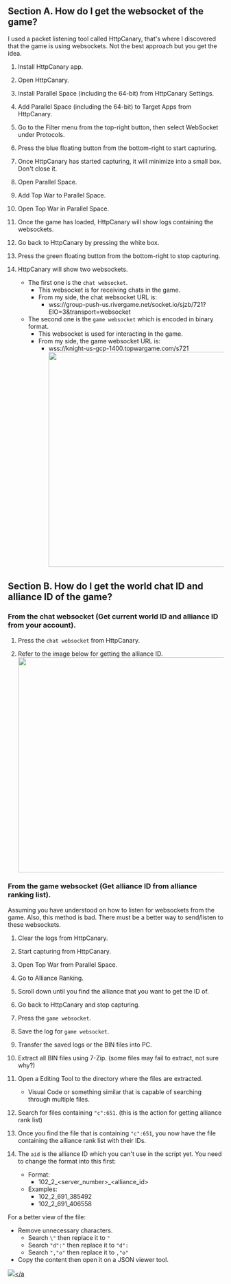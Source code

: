 ## Section A. How do I get the websocket of the game?

I used a packet listening tool called HttpCanary, that's where I discovered that the game is using websockets. Not the best approach but you get the idea.

1. Install HttpCanary app.

2. Open HttpCanary.

3. Install Parallel Space (including the 64-bit) from HttpCanary Settings.

4. Add Parallel Space (including the 64-bit) to Target Apps from HttpCanary.

5. Go to the Filter menu from the top-right button, then select WebSocket under Protocols.

6. Press the blue floating button from the bottom-right to start capturing.

7. Once HttpCanary has started capturing, it will minimize into a small box. Don't close it.

8. Open Parallel Space.

9. Add Top War to Parallel Space.

10. Open Top War in Parallel Space.

11. Once the game has loaded, HttpCanary will show logs containing the websockets.

12. Go back to HttpCanary by pressing the white box.

12. Press the green floating button from the bottom-right to stop capturing.

13. HttpCanary will show two websockets.
    - The first one is the `chat websocket`.
        - This websocket is for receiving chats in the game.
        - From my side, the chat websocket URL is:
          - wss://group-push-us.rivergame.net/socket.io/sjzb/721?EIO=3&transport=websocket
    - The second one is the `game websocket` which is encoded in binary format.
        - This websocket is used for interacting in the game.
        - From my side, the game websocket URL is:
          - wss://knight-us-gcp-1400.topwargame.com/s721
<a href="https://github.com/KeirLoire/topwar-discord-chat/blob/main/img/httpcanary_websockets.jpg?raw=true"><img src="https://github.com/KeirLoire/topwar-discord-chat/blob/main/img/httpcanary_websockets.jpg?raw=true" width="500"/></a><br>

## Section B. How do I get the world chat ID and alliance ID of the game?

### From the chat websocket (Get current world ID and alliance ID from your account).

1. Press the `chat websocket` from HttpCanary.

2. Refer to the image below for getting the alliance ID.
<a href="https://github.com/KeirLoire/topwar-discord-chat/blob/main/img/httpcanary_chat_websocket.jpg?raw=true"><img src="https://github.com/KeirLoire/topwar-discord-chat/blob/main/img/httpcanary_chat_websocket.jpg?raw=true" width="500"/></a><br>

### From the game websocket (Get alliance ID from alliance ranking list).

Assuming you have understood on how to listen for websockets from the game. Also, this method is bad. There must be a better way to send/listen to these websockets.

1. Clear the logs from HttpCanary.

2. Start capturing from HttpCanary. 

3. Open Top War from Parallel Space.

4. Go to Alliance Ranking.

5. Scroll down until you find the alliance that you want to get the ID of.

6. Go back to HttpCanary and stop capturing.

7. Press the `game websocket`.

8. Save the log for `game websocket`.

9. Transfer the saved logs or the BIN files into PC.

10. Extract all BIN files using 7-Zip. (some files may fail to extract, not sure why?)

11. Open a Editing Tool to the directory where the files are extracted.
    - Visual Code or something similar that is capable of searching through multiple files.

12. Search for files containing `"c":651`. (this is the action for getting alliance rank list)

13. Once you find the file that is containing `"c":651`, you now have the file containing the alliance rank list with their IDs.

14. The `aid` is the alliance ID which you can't use in the script yet. You need to change the format into this first:
    - Format:
        - 102_2_<server_number>_<alliance_id>
    - Examples:
        - 102_2_691_385492
        - 102_2_691_406558

For a better view of the file:
- Remove unnecessary characters.
  - Search `\"` then replace it to `"`
  - Search `"d":"` then replace it to `"d":`
  - Search `","o"` then replace it to `,"o"`
- Copy the content then open it on a JSON viewer tool.

<a href="https://github.com/KeirLoire/topwar-discord-chat/blob/main/img/websocket_651.png?raw=true"><img src="https://github.com/KeirLoire/topwar-discord-chat/blob/main/img/websocket_action_651.png?raw=true"/></a<br>